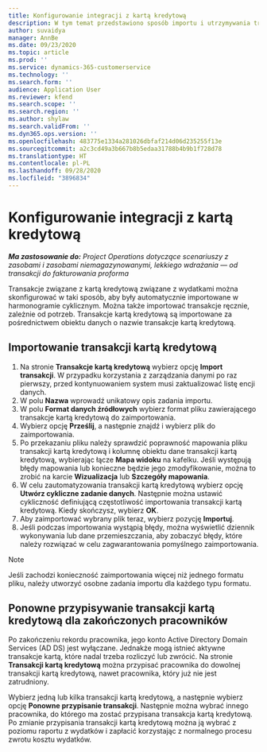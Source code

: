 ```yaml
---
title: Konfigurowanie integracji z kartą kredytową
description: W tym temat przedstawiono sposób importu i utrzymywania transakcji kartą kredytową związanych z wydatkami.
author: suvaidya
manager: AnnBe
ms.date: 09/23/2020
ms.topic: article
ms.prod: ''
ms.service: dynamics-365-customerservice
ms.technology: ''
ms.search.form: ''
audience: Application User
ms.reviewer: kfend
ms.search.scope: ''
ms.search.region: ''
ms.author: shylaw
ms.search.validFrom: ''
ms.dyn365.ops.version: ''
ms.openlocfilehash: 483775e1334a281026dbfaf214d06d235255f13e
ms.sourcegitcommit: a2c3cd49a3b667b8b5edaa31788b4b9b1f728d78
ms.translationtype: HT
ms.contentlocale: pl-PL
ms.lasthandoff: 09/28/2020
ms.locfileid: "3896834"
---
```

# <a name="set-up-credit-card-integration"></a>Konfigurowanie integracji z kartą kredytową

_**Ma zastosowanie do:** Project Operations dotyczące scenariuszy z zasobami i zasobami niemagazynowanymi, lekkiego wdrażania — od transakcji do fakturowania proforma_

Transakcje związane z kartą kredytową związane z wydatkami można skonfigurować w taki sposób, aby były automatycznie importowane w harmonogramie cyklicznym. Można także importować transakcje ręcznie, zależnie od potrzeb. Transakcje kartą kredytową są importowane za pośrednictwem obiektu danych o nazwie transakcje kartą kredytową.

## <a name="import-credit-card-transactions"></a>Importowanie transakcji kartą kredytową

1. Na stronie **Transakcje kartą kredytową** wybierz opcję **Import transakcji**. W przypadku korzystania z zarządzania danymi po raz pierwszy, przed kontynuowaniem system musi zaktualizować listę encji danych.
2. W polu **Nazwa** wprowadź unikatowy opis zadania importu.
3. W polu **Format danych źródłowych** wybierz format pliku zawierającego transakcje kartą kredytową do zaimportowania.
4. Wybierz opcję **Prześlij**, a następnie znajdź i wybierz plik do zaimportowania.
5. Po przekazaniu pliku należy sprawdzić poprawność mapowania pliku transakcji kartą kredytową i kolumnę obiektu dane transakcji kartą kredytową, wybierając łącze **Mapa widoku** na kafelku. Jeśli występują błędy mapowania lub konieczne będzie jego zmodyfikowanie, można to zrobić na karcie **Wizualizacja** lub **Szczegóły mapowania**.
6. W celu zautomatyzowania transakcji kartą kredytową wybierz opcję **Utwórz cykliczne zadanie danych**. Następnie można ustawić cykliczność definiującą częstotliwość importowania transakcji kartą kredytową. Kiedy skończysz, wybierz **OK**.
7. Aby zaimportować wybrany plik teraz, wybierz pozycję **Importuj**.
8. Jeśli podczas importowania wystąpią błędy, można wyświetlić dziennik wykonywania lub dane przemieszczania, aby zobaczyć błędy, które należy rozwiązać w celu zagwarantowania pomyślnego zaimportowania.

> [!NOTE]
> Jeśli zachodzi konieczność zaimportowania więcej niż jednego formatu pliku, należy utworzyć osobne zadania importu dla każdego typu formatu.

## <a name="reassign-the-credit-card-transactions-for-terminated-employees"></a>Ponowne przypisywanie transakcji kartą kredytową dla zakończonych pracowników

Po zakończeniu rekordu pracownika, jego konto Active Directory Domain Services (AD DS) jest wyłączane. Jednakże mogą istnieć aktywne transakcje kartą, które nadal trzeba rozliczyć lub zwrócić. Na stronie **Transakcji kartą kredytową** można przypisać pracownika do dowolnej transakcji kartą kredytową, nawet pracownika, który już nie jest zatrudniony.

Wybierz jedną lub kilka transakcji kartą kredytową, a następnie wybierz opcję **Ponowne przypisanie transakcji**. Następnie można wybrać innego pracownika, do którego ma zostać przypisana transakcja kartą kredytową. Po zmianie przypisania transakcji kartą kredytową można ją wybrać z poziomu raportu z wydatków i zapłacić korzystając z normalnego procesu zwrotu kosztu wydatków.
